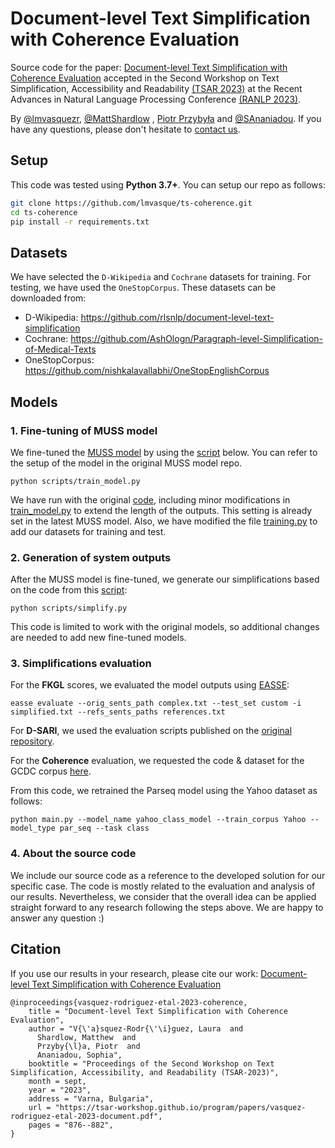 # Document-level Text Simplification with Coherence Evaluation

Source code for the
paper: [Document-level Text Simplification with Coherence Evaluation](https://tsar-workshop.github.io/program/papers/vasquez-rodriguez-etal-2023-document.pdf)
accepted in the Second Workshop on Text Simplification, Accessibility and
Readability [(TSAR 2023)](https://tsar-workshop.github.io/)
at the Recent Advances in Natural Language Processing Conference [(RANLP 2023)](http://ranlp.org/ranlp2023/).

By [@lmvasquezr](https://twitter.com/lmvasquezr), [@MattShardlow](https://twitter.com/MattShardlow)
, [Piotr Przybyła](https://home.ipipan.waw.pl/p.przybyla/) and [@SAnaniadou](https://twitter.com/SAnaniadou). If you
have any questions, please don't hesitate to [contact us](mailto:lvasquezcr@gmail.com).

## Setup

This code was tested using **Python 3.7+**. You can setup our repo as follows:

```bash
git clone https://github.com/lmvasque/ts-coherence.git
cd ts-coherence
pip install -r requirements.txt
```

## Datasets

We have selected the `D-Wikipedia` and `Cochrane` datasets for training. For testing, we have used the `OneStopCorpus`.
These datasets can be downloaded from:

- D-Wikipedia: https://github.com/rlsnlp/document-level-text-simplification
- Cochrane: https://github.com/AshOlogn/Paragraph-level-Simplification-of-Medical-Texts
- OneStopCorpus: https://github.com/nishkalavallabhi/OneStopEnglishCorpus


## Models
### 1. Fine-tuning of MUSS model

We fine-tuned the [MUSS model](https://github.com/lmvasque/muss) by using the
[script](https://github.com/facebookresearch/muss/blob/main/scripts/train_model.py) below. You can refer to the setup of
the model in the original MUSS model repo.

```
python scripts/train_model.py
```

We have run with the original [code](https://github.com/lmvasque/muss), including minor modifications in
[train_model.py](https://github.com/lmvasque/muss/blob/main/scripts/train_model.py) to extend the length of the outputs.
This setting is already set in the latest MUSS model. Also, we have modified the file [training.py](https://github.com/facebookresearch/muss/blob/main/muss/mining/training.py) to add our datasets for training and test.

### 2. Generation of system outputs

After the MUSS model is fine-tuned, we generate our simplifications based on the code from this [script](https://github.com/facebookresearch/muss/blob/main/scripts/simplify.py):
```
python scripts/simplify.py
```

This code is limited to work with the original models, so additional changes are needed to add new fine-tuned models.

### 3. Simplifications evaluation

For the **FKGL** scores, we evaluated the model outputs using [EASSE](https://github.com/feralvam/easse):

```
easse evaluate --orig_sents_path complex.txt --test_set custom -i simplified.txt --refs_sents_paths references.txt
```

For **D-SARI**, we used the evaluation scripts published on
the [original repository](https://github.com/rlsnlp/document-level-text-simplification).

For the **Coherence** evaluation, we requested the code & dataset for the GCDC
corpus [here](https://github.com/aylai/GCDC-corpus).

From this code, we retrained the Parseq model using the Yahoo dataset as follows:

```
python main.py --model_name yahoo_class_model --train_corpus Yahoo --model_type par_seq --task class
```

### 4. About the source code

We include our source code as a reference to the developed solution for our specific case. The code is mostly related to the evaluation and analysis of our results. 
Nevertheless, we consider that the overall idea can be applied straight forward to any research following the steps above. 
We are happy to answer any question :)


## Citation

If you use our results in your research, please cite our work: [Document-level Text Simplification with Coherence Evaluation](https://tsar-workshop.github.io/program/papers/vasquez-rodriguez-etal-2023-document.pdf) 


```
@inproceedings{vasquez-rodriguez-etal-2023-coherence,
    title = "Document-level Text Simplification with Coherence Evaluation",
    author = "V{\'a}squez-Rodr{\'\i}guez, Laura  and
      Shardlow, Matthew  and
      Przyby{\l}a, Piotr  and
      Ananiadou, Sophia",
    booktitle = "Proceedings of the Second Workshop on Text Simplification, Accessibility, and Readability (TSAR-2023)",
    month = sept,
    year = "2023",
    address = "Varna, Bulgaria",
    url = "https://tsar-workshop.github.io/program/papers/vasquez-rodriguez-etal-2023-document.pdf",
    pages = "876--882",
}
